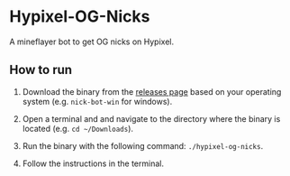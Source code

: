 # Hypixel-OG-Nicks

A mineflayer bot to get OG nicks on Hypixel.


## How to run

1. Download the binary from the [releases page](https://github.com/Dueel/Hypixel-OG-Nicks/releases) based on your operating system (e.g. `nick-bot-win` for windows).

2. Open a terminal and and navigate to the directory where the binary is located (e.g. `cd ~/Downloads`).

3. Run the binary with the following command: `./hypixel-og-nicks`.

4. Follow the instructions in the terminal.